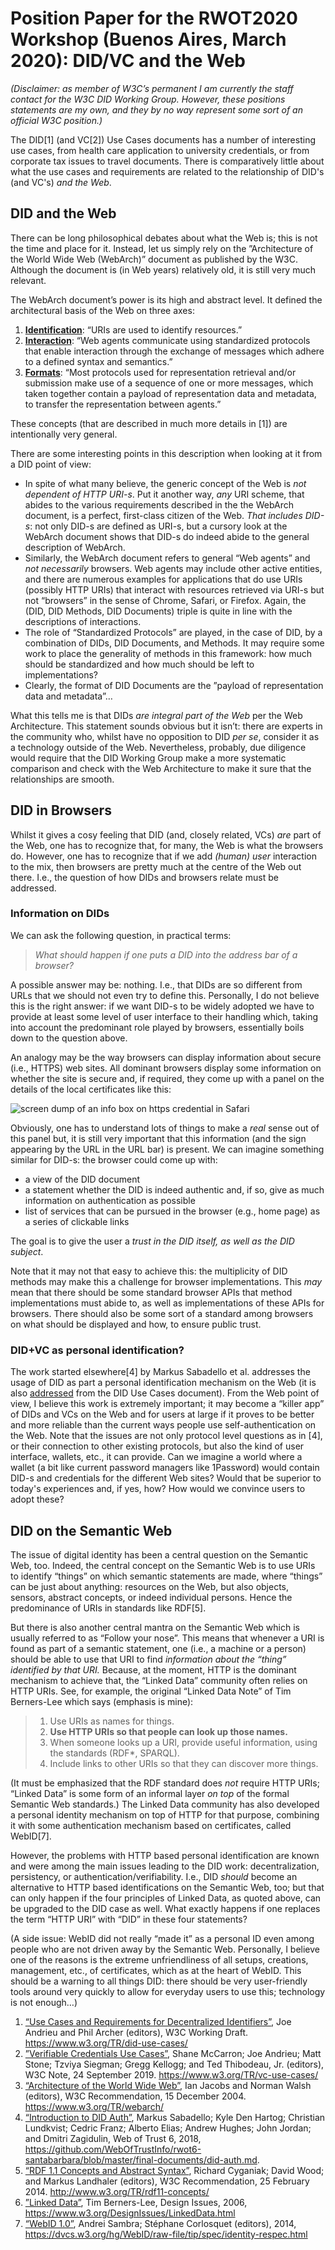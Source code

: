 # Position Paper for the RWOT2020 Workshop (Buenos Aires, March 2020): DID/VC and the Web

_(Disclaimer: as member of W3C’s permanent I am currently the staff contact for the W3C DID Working Group. However, these positions statements are my own, and they by no way represent some sort of an official W3C position.)_

The DID[1] (and VC[2]) Use Cases documents has a number of interesting use cases, from health care application to university credentials, or from corporate tax issues to travel documents. There is comparatively little about what the use cases and requirements are related to the relationship of DID's (and VC's) _and the Web_.

## DID and the Web

There can be long philosophical debates about what the Web is; this is not the time and place for it. Instead, let us simply rely on the ”Architecture of the World Wide Web (WebArch)” document as published by the W3C. Although the document is (in Web years) relatively old, it is still very much relevant.

The WebArch document’s power is its high and abstract level. It defined the architectural basis of the Web on three axes:

1. [**Identification**](https://www.w3.org/TR/webarch/#identification): “URIs are used to identify resources.”
2. [**Interaction**](https://www.w3.org/TR/webarch/#interaction): “Web agents communicate using standardized protocols that enable interaction through the exchange of messages which adhere to a defined syntax and semantics.”
3. [**Formats**](https://www.w3.org/TR/webarch/#formats): “Most protocols used for representation retrieval and/or submission make use of a sequence of one or more messages, which taken together contain a payload of representation data and metadata, to transfer the representation between agents.”

These concepts (that are described in much more details in [1]) are intentionally very general.

There are some interesting points in this description when looking at it from a DID point of view:

- In spite of what many believe, the generic concept of the Web is _not dependent of HTTP URI-s_. Put it another way, _any_ URI scheme, that abides to the various requirements described in the the WebArch document, is a perfect, first-class citizen of the Web. _That includes DID-s_: not only DID-s are defined as URI-s, but a cursory look at the WebArch document shows that DID-s do indeed abide to the general description of WebArch.
- Similarly, the WebArch document refers to general “Web agents” and _not necessarily_ browsers. Web agents may include other active entities, and there are numerous examples for applications that do use URIs (possibly HTTP URIs) that interact with resources retrieved via URI-s but not “browsers” in the sense of Chrome, Safari, or Firefox. Again, the (DID, DID Methods, DID Documents) triple is quite in line with the descriptions of interactions.
- The role of “Standardized Protocols” are played, in the case of DID, by a combination of DIDs, DID Documents, and Methods. It may require some work to place the generality of methods in this framework: how much should be standardized and how much should be left to implementations?
- Clearly, the format of DID Documents are the ”payload of representation data and metadata”… 

What this tells me is that DIDs _are integral part of the Web_ per the Web Architecture. This statement sounds obvious but it isn’t: there are experts in the community who, whilst have no opposition to DID _per se_, consider it as a technology outside of the Web. Nevertheless, probably, due diligence would require that the DID Working Group make a more systematic comparison and check with the Web Architecture to make it sure that the relationships are smooth.

## DID in Browsers

Whilst it gives a cosy feeling that DID (and, closely related, VCs) _are_ part of the Web, one has to recognize that, for many, the Web is what the browsers do. However, one has to recognize that if we add _(human) user_ interaction to the mix, then browsers are pretty much at the centre of the Web out there. I.e., the question of how DIDs and browsers relate must be addressed.

### Information on DIDs

We can ask the following question, in practical terms:

> _What should happen if one puts a DID into the address bar of a browser?_

A possible answer may be: nothing. I.e., that DIDs are so different from URLs that we should not even try to define this. Personally, I do not believe this is the right answer: if we want DID-s to be widely adopted we have to provide at least some level of user interface to their handling which, taking into account the predominant role played by browsers, essentially boils down to the question above.

An analogy may be the way browsers can display information about secure (i.e., HTTPS) web sites. All dominant browsers display some information on whether the site is secure and, if required, they come up with a panel on the details of the local certificates like this:


![screen dump of an info box on https credential in Safari](https_info.png)

Obviously, one has to understand lots of things to make a _real_ sense out of this panel but, it is still very important that this information (and the sign appearing by the URL in the URL bar) is present. We can imagine something similar for DID-s: the browser could come up with:

- a view of the DID document
- a statement whether the DID is indeed authentic and, if so, give as much information on authentication as possible
- list of services that can be pursued in the browser (e.g., home page) as a series of clickable links

The goal is to give the user a _trust in the DID itself, as well as the DID subject_.

Note that it may not that easy to achieve this: the multiplicity of DID methods may make this a challenge for browser implementations. This _may_ mean that there should be some standard browser APIs that method implementations must abide to, as well as implementations of these APIs for browsers. There should also be some sort of a standard among browsers on what should be displayed and how, to ensure public trust.

### DID+VC as personal identification?

The work started elsewhere[4] by Markus Sabadello et al. addresses the usage of DID as part a personal identification mechanism on the Web (it is also [addressed](https://www.w3.org/TR/did-use-cases/#sso) from the DID Use Cases document). From the Web point of view, I believe this work is extremely important; it may become a “killer app” of DIDs and VCs on the Web and for users at large if it proves to be better and more reliable than the current ways people use self-authentication on the Web. Note that the issues are not only protocol level questions as in [4], or their connection to other existing protocols, but also the kind of user interface, wallets, etc., it can provide. Can we imagine a world where a wallet (a bit like current password managers like 1Password) would contain DID-s and credentials for the different Web sites? Would that be superior to today's experiences and, if yes, how? How would we convince users to adopt these?

## DID on the Semantic Web

The issue of digital identity has been a central question on the Semantic Web, too. Indeed, the central concept on the Semantic Web is to use URIs to identify “things” on which semantic statements are made, where “things” can be just about anything: resources on the Web, but also objects, sensors, abstract concepts, or indeed individual persons. Hence the predominance of URIs in standards like RDF[5].

But there is also another central mantra on the Semantic Web which is usually referred to as “Follow your nose”. This means that whenever a URI is found as part of a semantic statement, one (i.e., a machine or a person) should be able to use that URI to find _information about the “thing” identified by that URI._ Because, at the moment, HTTP is the dominant mechanism to achieve that, the “Linked Data” community often relies on HTTP URIs. See, for example, the original “Linked Data Note” of Tim Berners-Lee which says (emphasis is mine):

> 1. Use URIs as names for things.
> 2. **Use HTTP URIs so that people can look up those names.**
> 3. When someone looks up a URI, provide useful information, using the standards (RDF*, SPARQL).
> 4. Include links to other URIs so that they can discover more things.

(It must be emphasized that the RDF standard does _not_ require HTTP URIs; “Linked Data” is some form of an informal layer _on top_ of the formal Semantic Web standards.) The Linked Data community has also developed a personal identity mechanism on top of HTTP for that purpose, combining it with some authentication mechanism based on certificates, called WebID[7].

However, the problems with HTTP based personal identification are known and were among the main issues leading to the DID work: decentralization, persistency, or authentication/verifiability. I.e., DID _should_ become an alternative to HTTP based identifications on the Semantic Web, too; but that can only happen if the four principles of Linked Data, as quoted above, can be upgraded to the DID case as well. What exactly happens if one replaces the term “HTTP URI” with “DID” in these four statements?

(A side issue: WebID did not really “made it” as a personal ID even among people who are not driven away by the Semantic Web. Personally, I believe one of the reasons is the extreme unfriendliness of all setups, creations, management, etc., of certificates, which as at the heart of WebID. This should be a warning to all things DID: there should be very user-friendly tools around very quickly to allow for everyday users to use this; technology is not enough…)


1. [“Use Cases and Requirements for Decentralized Identifiers”](https://www.w3.org/TR/did-use-cases/), Joe Andrieu and Phil Archer (editors), W3C Working Draft. https://www.w3.org/TR/did-use-cases/
2. [”Verifiable Credentials Use Cases”](https://www.w3.org/TR/vc-use-cases/), Shane McCarron; Joe Andrieu; Matt Stone; Tzviya Siegman; Gregg Kellogg; and Ted Thibodeau, Jr. (editors), W3C Note, 24 September 2019. https://www.w3.org/TR/vc-use-cases/
3. [“Architecture of the World Wide Web”](https://www.w3.org/TR/webarch/), Ian Jacobs and Norman Walsh (editors), W3C Recommendation, 15 December 2004. https://www.w3.org/TR/webarch/
4. [“Introduction to DID Auth”](https://github.com/WebOfTrustInfo/rwot6-santabarbara/blob/master/final-documents/did-auth.md), Markus Sabadello; Kyle Den Hartog; Christian Lundkvist; Cedric Franz; Alberto Elias; Andrew Hughes; John Jordan; and Dmitri Zagidulin, Web of Trust 6, 2018, https://github.com/WebOfTrustInfo/rwot6-santabarbara/blob/master/final-documents/did-auth.md.
5. [“RDF 1.1 Concepts and Abstract Syntax”](http://www.w3.org/TR/rdf11-concepts/), Richard Cyganiak; David Wood; and Markus Landhaler (editors), W3C Recommendation, 25 February 2014. http://www.w3.org/TR/rdf11-concepts/
6. [”Linked Data”](https://www.w3.org/DesignIssues/LinkedData.html), Tim Berners-Lee, Design Issues, 2006, https://www.w3.org/DesignIssues/LinkedData.html
7. [“WebID 1.0”](https://dvcs.w3.org/hg/WebID/raw-file/tip/spec/identity-respec.html), Andrei Sambra; Stéphane Corlosquet (editors), 2014, https://dvcs.w3.org/hg/WebID/raw-file/tip/spec/identity-respec.html
